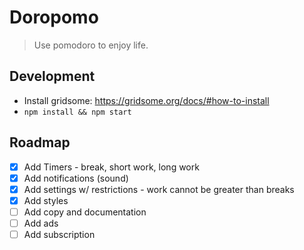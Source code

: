 # Doropomo

> Use pomodoro to enjoy life.

## Development

-   Install gridsome: https://gridsome.org/docs/#how-to-install
-   `npm install && npm start`

## Roadmap

-   [x] Add Timers - break, short work, long work
-   [x] Add notifications (sound)
-   [x] Add settings w/ restrictions - work cannot be greater than breaks
-   [x] Add styles
-   [ ] Add copy and documentation
-   [ ] Add ads
-   [ ] Add subscription
